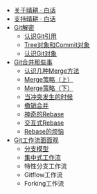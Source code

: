* [关于晴耕 · 白话](understanding-tech-for-dummies.md)
* [支持晴耕 · 白话](donate.md)
* [Git解密](inside-git.md)
  * [认识Git引用](inside-git-1.md)
  * [Tree对象和Commit对象](inside-git-2.md)
  * [认识Git对象](inside-git-3.md)
* [Git合并那些事](git-merge-stories.md)
  * [认识几种Merge方法](git-merge-stories-1.md)
  * [Merge策略（上）](git-merge-stories-2.md)
  * [Merge策略（下）](git-merge-stories-3.md)
  * [当冲突发生的时候](git-merge-stories-4.md)
  * [撤销合并](git-merge-stories-5.md)
  * [神奇的Rebase](git-merge-stories-6.md)
  * [交互式Rebase](git-merge-stories-7.md)
  * [Rebase的烦恼](git-merge-stories-8.md)
* [Git工作流面面观](git-workflow.md)
  * [分支模型](git-workflow-1.md)
  * [集中式工作流](git-workflow-2.md)
  * 特性分支工作流
  * Gitflow工作流
  * Forking工作流
